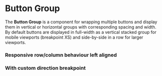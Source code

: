 # Button Group

The **Button Group** is a component for wrapping multiple buttons and display them in vertical or horizontal groups with corresponding spacing and width. By default buttons are displayed in full-width as a vertical stacked group for mobile viewports (breakpoint XS) and side-by-side in a row for larger viewports.

### Responsive row/column behaviour left aligned

<Playground :markup="buttonGroup"></Playground>

### With custom direction breakpoint

<Playground :markup="buttonGroupCustomBreakpoint"></Playground>

<script lang="ts">
  import Vue from 'vue';
  import Component from 'vue-class-component';
  
  @Component
  export default class Code extends Vue {
  
    buttonGroup = `<p-button-group>
  <p-button variant="primary">Some label</p-button>
  <p-button variant="secondary">Some label</p-button>
  <p-button variant="tertiary">Some label</p-button>
</p-button-group>`;    

   buttonGroupCustomBreakpoint = `<p-button-group direction="{base: 'column', s: 'row'}">
  <p-button variant="primary">Some label</p-button>
  <p-button variant="secondary">Some label</p-button>
  <p-button variant="tertiary">Some label</p-button>
</p-button-group>`;    
  }
</script>